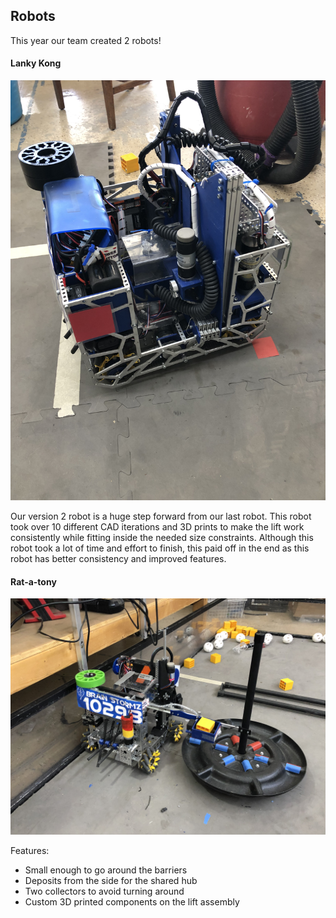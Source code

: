 ## Robots
This year our team created 2 robots!

#### Lanky Kong
![](images/lankyKong.jpeg)

Our version 2 robot is a huge step forward from our last robot. This robot took over 10 different CAD iterations and 3D prints to make the lift work consistently while fitting inside the needed size constraints. Although this robot took a lot of time and effort to finish, this paid off in the end as this robot has better consistency and improved features.

#### Rat-a-tony
![](images/ratATony.jpeg)

Features:
- Small enough to go around the barriers
- Deposits from the side for the shared hub
- Two collectors to avoid turning around
- Custom 3D printed components on the lift assembly
